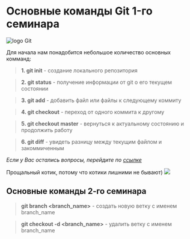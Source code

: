 # Основные команды Git 1-го семинара

![](https://avatars.githubusercontent.com/u/18133?s=200&v=4 "logo Git")

Для начала нам понадобится небольшое количество основных комманд:

> **1. git init** - создание локального репозитория

> **2. git status** - получение информации от git о его текущем состоянии

> **3. git add** - добавить файл или файлы к следующему коммиту

> **4. git checkout** - переход от одного коммита к другому

> **5. git checkout master** - вернуться к актуальному состоянию и продолжить работу

> **6. git diff** - увидеть разницу между текущим файлом и закоммиченным 

*Если у Вас остались вопросы, перейдите по [ссылке](https://gb.ru/lessons/299757)*

Прощальный котик, потому что котики лишними не бывают)
![](https://st.depositphotos.com/3047333/4830/i/600/depositphotos_48304783-stock-photo-cat-sitting-in-snow.jpg)

## Основные команды 2-го семинара

> **git branch <branch_name>** - создать новую ветку с именем branch_name

> **git checkout -d <branch_name>** - удалить ветку с именем branch_name